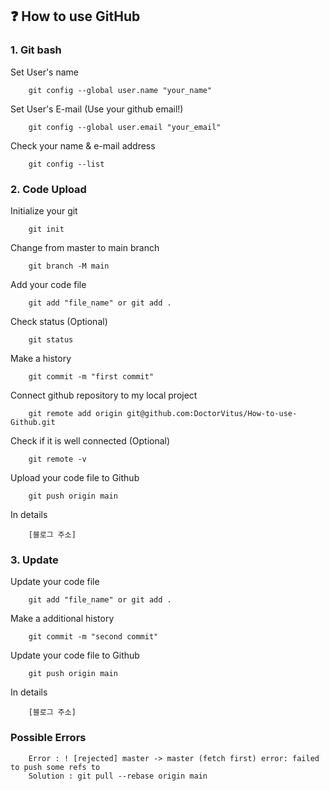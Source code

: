 ## ❓ How to use GitHub
### 1. Git bash
Set User's name
```
    git config --global user.name "your_name"
```
Set User's E-mail (Use your github email!)
```
    git config --global user.email "your_email"
```
Check your name & e-mail address
```
    git config --list
```

### 2. Code Upload
Initialize your git
```
    git init
```
Change from master to main branch
```
    git branch -M main
```
Add your code file
```
    git add "file_name" or git add .
```
Check status (Optional)
```
    git status
```
Make a history
```
    git commit -m "first commit"
```
Connect github repository to my local project
```
    git remote add origin git@github.com:DoctorVitus/How-to-use-Github.git
```
Check if it is well connected (Optional)
```
    git remote -v
```
Upload your code file to Github
```
    git push origin main
```
In details
```
    [블로그 주소]
```
    
### 3. Update
Update your code file
```
    git add "file_name" or git add .
```
Make a additional history
```
    git commit -m "second commit"
```
Update your code file to Github
```
    git push origin main
```
In details
```
    [블로그 주소]
```
 
### Possible Errors
```
    Error : ! [rejected] master -> master (fetch first) error: failed to push some refs to
    Solution : git pull --rebase origin main
```

